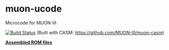 # muon-ucode
Microcode for MUON-III

[![Build Status](https://jenkins.i-am.cool/buildStatus/icon?job=muon-ucode%2Fmaster)](https://jenkins.i-am.cool/job/muon-ucode/job/master/)
(Built with CASM: https://github.com/MUON-III/muon-casm)

<b>[Assembled ROM files](https://jenkins.i-am.cool/job/muon-ucode/job/master/)</b>
